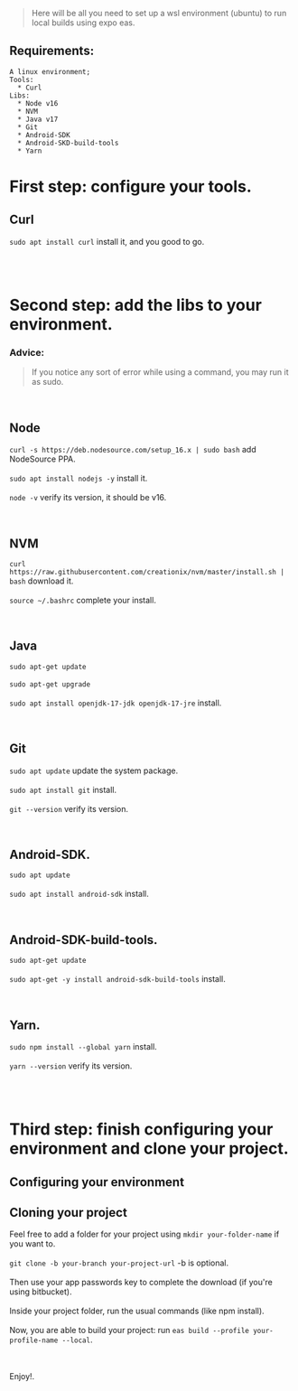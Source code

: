 > Here will be all you need to set up a wsl environment (ubuntu) to run local builds using expo eas.

## Requirements:

```
A linux environment;
Tools: 
  * Curl
Libs:
  * Node v16
  * NVM
  * Java v17
  * Git
  * Android-SDK
  * Android-SKD-build-tools
  * Yarn
```

# First step: configure your tools.

## Curl

```sudo apt install curl``` install it, and you good to go.

<br /><br />
  
# Second step: add the libs to your environment.
### Advice:
> If you notice any sort of error while using a command, you may run it as sudo.

<br />

## Node

```curl -s https://deb.nodesource.com/setup_16.x | sudo bash``` add NodeSource PPA. <br /><br />
```sudo apt install nodejs -y``` install it. <br /><br />
```node -v``` verify its version, it should be v16.

<br />

## NVM 

```curl https://raw.githubusercontent.com/creationix/nvm/master/install.sh | bash``` download it. <br /><br />
```source ~/.bashrc``` complete your install.

<br />

## Java 

```sudo apt-get update``` <br /><br />
```sudo apt-get upgrade``` <br /><br />
```sudo apt install openjdk-17-jdk openjdk-17-jre``` install.

<br />

## Git

```sudo apt update``` update the system package. <br /><br />
```sudo apt install git```  install. <br /><br />
```git --version``` verify its version.

<br />

## Android-SDK.

```sudo apt update``` <br /><br />
```sudo apt install android-sdk``` install.

<br />

## Android-SDK-build-tools.

```sudo apt-get update``` <br /><br />
```sudo apt-get -y install android-sdk-build-tools``` install.

<br />

## Yarn.

```sudo npm install --global yarn``` install. <br /><br />
```yarn --version``` verify its version.

<br /><br />

# Third step: finish configuring your environment and clone your project.

## Configuring your environment



## Cloning your project

Feel free to add a folder for your project using ```mkdir your-folder-name``` if you want to. <br /><br />
```git clone -b your-branch your-project-url``` -b is optional. <br /><br />
Then use your app passwords key to complete the download (if you're using bitbucket). <br /><br />
Inside your project folder, run the usual commands (like npm install). <br /><br />
Now, you are able to build your project: run ```eas build --profile your-profile-name --local```. <br /><br /><br />

Enjoy!.


